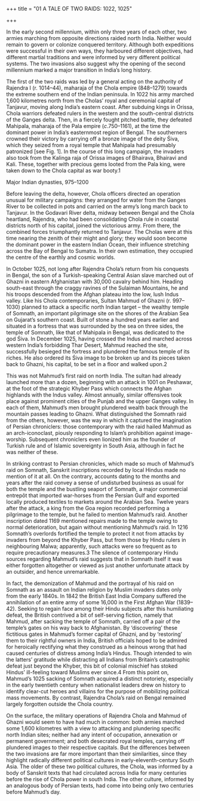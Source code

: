 +++
title = "01 A TALE OF TWO RAIDS: 1022, 1025"

+++

In the early second millennium, within only three years of each other, two armies marching from opposite directions raided north India. Neither would remain to govern or colonize conquered territory. Although both expeditions were successful in their own ways, they harboured different objectives, had different martial traditions and were informed by very different political systems. The two invasions also suggest why the opening of the second millennium marked a major transition in India’s long history.

The first of the two raids was led by a general acting on the authority of Rajendra I \(r. 1014–44\), maharaja of the Chola empire \(848–1279\) towards the extreme southern end of the Indian peninsula. In 1022 his army marched 1,600 kilometres north from the Cholas’ royal and ceremonial capital of Tanjavur, moving along India’s eastern coast. After subduing kings in Orissa, Chola warriors defeated rulers in the western and the south-central districts of the Ganges delta. Then, in a fiercely fought pitched battle, they defeated Mahipala, maharaja of the Pala empire \(*c*.750–1161\), at the time the dominant power in India’s easternmost region of Bengal. The southerners crowned their victory by carrying off a bronze image of the deity Śiva, which they seized from a royal temple that Mahipala had presumably patronized \[see Fig. 1\]. In the course of this long campaign, the invaders also took from the Kalinga raja of Orissa images of Bhairava, Bhairavi and Kali. These, together with precious gems looted from the Pala king, were taken down to the Chola capital as war booty.1




Major Indian dynasties, 975–1200


Before leaving the delta, however, Chola officers directed an operation unusual for military campaigns: they arranged for water from the Ganges River to be collected in pots and carried on the army’s long march back to Tanjavur. In the Godavari River delta, midway between Bengal and the Chola heartland, Rajendra, who had been consolidating Chola rule in coastal districts north of his capital, joined the victorious army. From there, the combined forces triumphantly returned to Tanjavur. The Cholas were at this time nearing the zenith of their might and glory; they would soon become the dominant power in the eastern Indian Ocean, their influence stretching across the Bay of Bengal to Sumatra. In their own estimation, they occupied the centre of the earthly and cosmic worlds.

In October 1025, not long after Rajendra Chola’s return from his conquests in Bengal, the son of a Turkish-speaking Central Asian slave marched out of Ghazni in eastern Afghanistan with 30,000 cavalry behind him. Heading south-east through the craggy ravines of the Sulaiman Mountains, he and his troops descended from the Afghan plateau into the low, lush Indus valley. Like his Chola contemporaries, Sultan Mahmud of Ghazni \(r. 997–1030\) planned to attack a specific north Indian target – the wealthy temple of Somnath, an important pilgrimage site on the shores of the Arabian Sea on Gujarat’s southern coast. Built of stone a hundred years earlier and situated in a fortress that was surrounded by the sea on three sides, the temple of Somnath, like that of Mahipala in Bengal, was dedicated to the god Śiva. In December 1025, having crossed the Indus and marched across western India’s forbidding Thar Desert, Mahmud reached the site, successfully besieged the fortress and plundered the famous temple of its riches. He also ordered its Śiva image to be broken up and its pieces taken back to Ghazni, his capital, to be set in a floor and walked upon.2

This was not Mahmud’s first raid on north India. The sultan had already launched more than a dozen, beginning with an attack in 1001 on Peshawar, at the foot of the strategic Khyber Pass which connects the Afghan highlands with the Indus valley. Almost annually, similar offensives took place against prominent cities of the Punjab and the upper Ganges valley. In each of them, Mahmud’s men brought plundered wealth back through the mountain passes leading to Ghazni. What distinguished the Somnath raid from the others, however, was the way in which it captured the imagination of Persian chroniclers: those contemporary with the raid hailed Mahmud as an arch-iconoclast, piously responding to Islam’s prohibition against image-worship. Subsequent chroniclers even lionized him as the founder of Turkish rule and of Islamic sovereignty in South Asia, although in fact he was neither of these.

In striking contrast to Persian chronicles, which made so much of Mahmud’s raid on Somnath, Sanskrit inscriptions recorded by local Hindus made no mention of it at all. On the contrary, accounts dating to the months and years after the raid convey a sense of undisturbed business as usual for both the temple and the bustling seaport of Somnath, a major commercial entrepôt that imported war-horses from the Persian Gulf and exported locally produced textiles to markets around the Arabian Sea. Twelve years after the attack, a king from the Goa region recorded performing a pilgrimage to the temple, but he failed to mention Mahmud’s raid. Another inscription dated 1169 mentioned repairs made to the temple owing to normal deterioration, but again without mentioning Mahmud’s raid. In 1216 Somnath’s overlords fortified the temple to protect it not from attacks by invaders from beyond the Khyber Pass, but from those by Hindu rulers in neighbouring Malwa; apparently, such attacks were so frequent as to require precautionary measures.3 The silence of contemporary Hindu sources regarding Mahmud’s raid suggests that in Somnath itself it was either forgotten altogether or viewed as just another unfortunate attack by an outsider, and hence unremarkable.

In fact, the demonization of Mahmud and the portrayal of his raid on Somnath as an assault on Indian religion by Muslim invaders dates only from the early 1840s. In 1842 the British East India Company suffered the annihilation of an entire army of some 16,000 in the First Afghan War \(1839–42\). Seeking to regain face among their Hindu subjects after this humiliating defeat, the British contrived a bit of self-serving fiction, namely that Mahmud, after sacking the temple of Somnath, carried off a pair of the temple’s gates on his way back to Afghanistan. By ‘discovering’ these fictitious gates in Mahmud’s former capital of Ghazni, and by ‘restoring’ them to their rightful owners in India, British officials hoped to be admired for heroically rectifying what they construed as a heinous wrong that had caused centuries of distress among India’s Hindus. Though intended to win the latters’ gratitude while distracting all Indians from Britain’s catastrophic defeat just beyond the Khyber, this bit of colonial mischief has stoked Hindus’ ill-feeling toward Muslims ever since.4 From this point on, Mahmud’s 1025 sacking of Somnath acquired a distinct notoriety, especially in the early twentieth century when nationalist leaders drew on history to identify clear-cut heroes and villains for the purpose of mobilizing political mass movements. By contrast, Rajendra Chola’s raid on Bengal remained largely forgotten outside the Chola country.

On the surface, the military operations of Rajendra Chola and Mahmud of Ghazni would seem to have had much in common: both armies marched some 1,600 kilometres with a view to attacking and plundering specific north Indian sites; neither had any intent of occupation, annexation or permanent government; and both desecrated royal temples, carrying off plundered images to their respective capitals. But the differences between the two invasions are far more important than their similarities, since they highlight radically different political cultures in early-eleventh-century South Asia. The older of these two political cultures, the Chola, was informed by a body of Sanskrit texts that had circulated across India for many centuries before the rise of Chola power in south India. The other culture, informed by an analogous body of Persian texts, had come into being only two centuries before Mahmud’s day.


